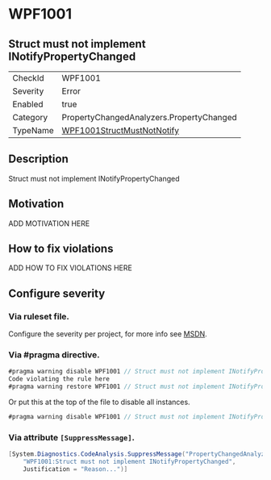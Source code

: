 # WPF1001
## Struct must not implement INotifyPropertyChanged

<!-- start generated table -->
<table>
<tr>
  <td>CheckId</td>
  <td>WPF1001</td>
</tr>
<tr>
  <td>Severity</td>
  <td>Error</td>
</tr>
<tr>
  <td>Enabled</td>
  <td>true</td>
</tr>
<tr>
  <td>Category</td>
  <td>PropertyChangedAnalyzers.PropertyChanged</td>
</tr>
<tr>
  <td>TypeName</td>
  <td><a href="https://github.com/DotNetAnalyzers/PropertyChangedAnalyzers/blob/master/PropertyChangedAnalyzers.Analyzers/PropertyChanged/WPF1001StructMustNotNotify.cs">WPF1001StructMustNotNotify</a></td>
</tr>
</table>
<!-- end generated table -->

## Description

Struct must not implement INotifyPropertyChanged

## Motivation

ADD MOTIVATION HERE

## How to fix violations

ADD HOW TO FIX VIOLATIONS HERE

<!-- start generated config severity -->
## Configure severity

### Via ruleset file.

Configure the severity per project, for more info see [MSDN](https://msdn.microsoft.com/en-us/library/dd264949.aspx).

### Via #pragma directive.
```C#
#pragma warning disable WPF1001 // Struct must not implement INotifyPropertyChanged
Code violating the rule here
#pragma warning restore WPF1001 // Struct must not implement INotifyPropertyChanged
```

Or put this at the top of the file to disable all instances.
```C#
#pragma warning disable WPF1001 // Struct must not implement INotifyPropertyChanged
```

### Via attribute `[SuppressMessage]`.

```C#
[System.Diagnostics.CodeAnalysis.SuppressMessage("PropertyChangedAnalyzers.PropertyChanged", 
    "WPF1001:Struct must not implement INotifyPropertyChanged", 
    Justification = "Reason...")]
```
<!-- end generated config severity -->